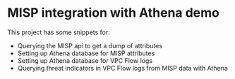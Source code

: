 # MISP integration with Athena demo

This project has some snippets for:
- Querying the MISP api to get a dump of attributes
- Setting up Athena database for MISP attributes
- Setting up Athena database for VPC Flow logs
- Querying threat indicators in VPC Flow logs from MISP data with Athena
